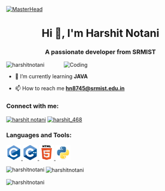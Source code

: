 [![MasterHead](https://user-images.githubusercontent.com/90236635/232446433-d5540fa2-fe28-4bb8-b929-cdb51fe61336.gif)](https://harshitnotani.io)
<h1 align="center">Hi 👋, I'm Harshit Notani</h1>
<h3 align="center">A passionate developer from SRMIST</h3>
<img align="right" alt="Coding" width="350" src="https://cdn.dribbble.com/users/1059583/screenshots/4171367/coding-freak.gif">

<p align="left"> <img src="https://komarev.com/ghpvc/?username=harshitnotani&label=Profile%20views&color=0e75b6&style=flat" alt="harshitnotani" /> </p>

- 🌱 I’m currently learning **JAVA**

- 📫 How to reach me **hn8745@srmist.edu.in**

<h3 align="left">Connect with me:</h3>
<p align="left">
<a href="https://linkedin.com/in/harshit notani" target="blank"><img align="center" src="https://raw.githubusercontent.com/rahuldkjain/github-profile-readme-generator/master/src/images/icons/Social/linked-in-alt.svg" alt="harshit notani" height="30" width="40" /></a>
<a href="https://instagram.com/harshit_468" target="blank"><img align="center" src="https://raw.githubusercontent.com/rahuldkjain/github-profile-readme-generator/master/src/images/icons/Social/instagram.svg" alt="harshit_468" height="30" width="40" /></a>
</p>

<h3 align="left">Languages and Tools:</h3>
<p align="left"> <a href="https://www.cprogramming.com/" target="_blank" rel="noreferrer"> <img src="https://raw.githubusercontent.com/devicons/devicon/master/icons/c/c-original.svg" alt="c" width="40" height="40"/> </a> <a href="https://www.w3schools.com/cpp/" target="_blank" rel="noreferrer"> <img src="https://raw.githubusercontent.com/devicons/devicon/master/icons/cplusplus/cplusplus-original.svg" alt="cplusplus" width="40" height="40"/> </a> <a href="https://www.w3.org/html/" target="_blank" rel="noreferrer"> <img src="https://raw.githubusercontent.com/devicons/devicon/master/icons/html5/html5-original-wordmark.svg" alt="html5" width="40" height="40"/> </a> <a href="https://www.python.org" target="_blank" rel="noreferrer"> <img src="https://raw.githubusercontent.com/devicons/devicon/master/icons/python/python-original.svg" alt="python" width="40" height="40"/> </a> </p>

<p><img align="left" src="https://github-readme-stats.vercel.app/api/top-langs?username=harshitnotani&show_icons=true&locale=en&layout=compact" alt="harshitnotani" /></p>

<p>&nbsp;<img align="center" src="https://github-readme-stats.vercel.app/api?username=harshitnotani&show_icons=true&locale=en" alt="harshitnotani" /></p>

<p><img align="center" src="https://github-readme-streak-stats.herokuapp.com/?user=harshitnotani&" alt="harshitnotani" /></p>
